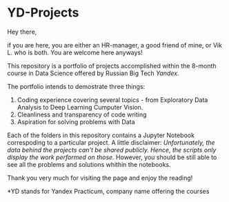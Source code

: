 # YD-Projects

Hey there,

if you are here, you are either an HR-manager, a good friend of mine, or Vik L. who is both. 
You are welcome here anyways!

This repository is a portfolio of projects accomplished within the 8-month course in Data Science offered by Russian Big Tech *Yandex*.

The portfolio intends to demostrate three things:
1. Coding experience covering several topics - from Exploratory Data Analysis to  Deep Learning Cumputer Vision.
2. Cleanliness and transparency of code writing
3. Aspiration for solving problems with Data

Each of the folders in this repository contains a Jupyter Notebook correspoding to a particular project. 
A little disclaimer: *Unfortunately, the data behind the projects can't be shared publicly. Hence, the scripts only display the work performed on those.*
However, you should be still able to see all the problems and solutions whithin the notebooks.

Thank you very much for visiting the page and enjoy the reading!

*YD stands for Yandex Practicum, company name offering the courses
